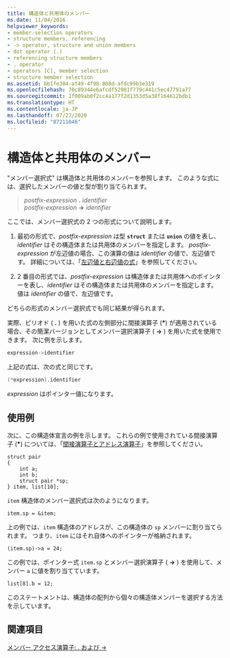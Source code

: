 ```yaml
---
title: 構造体と共用体のメンバー
ms.date: 11/04/2016
helpviewer_keywords:
- member-selection operators
- structure members, referencing
- -> operator, structure and union members
- dot operator (.)
- referencing structure members
- . operator
- operators [C], member selection
- structure member selection
ms.assetid: bb1fe304-af49-4f98-808d-afdc99b3e319
ms.openlocfilehash: 70c89344e6afcdf52981f779c441c5ec47791a77
ms.sourcegitcommit: 1f009ab0f2cc4a177f2d1353d5a38f164612bdb1
ms.translationtype: HT
ms.contentlocale: ja-JP
ms.lasthandoff: 07/27/2020
ms.locfileid: "87211646"
---
```

# <a name="structure-and-union-members"></a>構造体と共用体のメンバー

"メンバー選択式" は構造体と共用体のメンバーを参照します。 このような式には、選択したメンバーの値と型が割り当てられます。

> *postfix-expression* **.** *identifier*\
> *postfix-expression* **->** *identifier*

ここでは、メンバー選択式の 2 つの形式について説明します。

1. 最初の形式で、*postfix-expression* は型 **`struct`** または **`union`** の値を表し、*identifier* はその構造体または共用体のメンバーを指定します。 *postfix-expression* が左辺値の場合、この演算の値は *identifier* の値で、左辺値です。 詳細については、「[左辺値と右辺値の式](../c-language/l-value-and-r-value-expressions.md)」を参照してください。

1. 2 番目の形式では、*postfix-expression* は構造体または共用体へのポインターを表し、*identifier* はその構造体または共用体のメンバーを指定します。 値は *identifier* の値で、左辺値です。

どちらの形式のメンバー選択式でも同じ結果が得られます。

実際、ピリオド ( **.** ) を用いた式の左側部分に間接演算子 (<strong>\*</strong>) が適用されている場合、その簡潔バージョンとしてメンバー選択演算子 ( **->** ) を用いた式を使用できます。 次に例を示します。

```cpp
expression->identifier
```

上記の式は、次の式と同じです。

```cpp
(*expression).identifier
```

*expression* はポインター値になります。

## <a name="examples"></a>使用例

次に、この構造体宣言の例を示します。 これらの例で使用されている間接演算子 (<strong>\*</strong>) については、「[間接演算子とアドレス演算子](../c-language/indirection-and-address-of-operators.md)」を参照してください。

```
struct pair
{
    int a;
    int b;
    struct pair *sp;
} item, list[10];
```

`item` 構造体のメンバー選択式は次のようになります。

```
item.sp = &item;
```

上の例では、`item` 構造体のアドレスが、この構造体の `sp` メンバーに割り当てられます。 つまり、`item` にはそれ自体へのポインターが格納されます。

```
(item.sp)->a = 24;
```

この例では、ポインター式 `item.sp` とメンバー選択演算子 ( **->** ) を使用して、メンバー `a` に値を割り当てています。

```
list[8].b = 12;
```

このステートメントは、構造体の配列から個々の構造体メンバーを選択する方法を示しています。

## <a name="see-also"></a>関連項目

[メンバー アクセス演算子: . および ->](../cpp/member-access-operators-dot-and.md)
